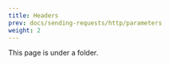 ```yaml
---
title: Headers
prev: docs/sending-requests/http/parameters
weight: 2
---
```


This page is under a folder.

